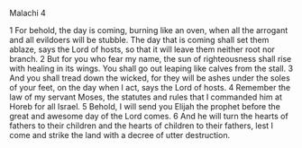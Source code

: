 Malachi 4

1	For behold, the day is coming, burning like an oven, when all the arrogant and all evildoers will be stubble. The day that is coming shall set them ablaze, says the Lord of hosts, so that it will leave them neither root nor branch.
2	But for you who fear my name, the sun of righteousness shall rise with healing in its wings. You shall go out leaping like calves from the stall.
3	And you shall tread down the wicked, for they will be ashes under the soles of your feet, on the day when I act, says the Lord of hosts.
4	Remember the law of my servant Moses, the statutes and rules that I commanded him at Horeb for all Israel.
5	Behold, I will send you Elijah the prophet before the great and awesome day of the Lord comes.
6	And he will turn the hearts of fathers to their children and the hearts of children to their fathers, lest I come and strike the land with a decree of utter destruction.

